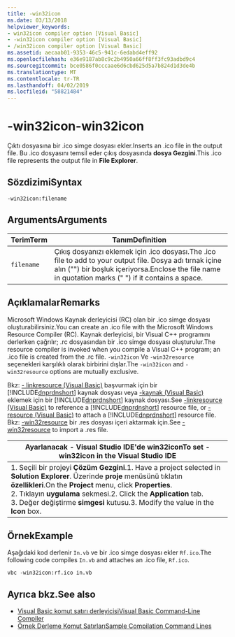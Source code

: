 ```yaml
---
title: -win32icon
ms.date: 03/13/2018
helpviewer_keywords:
- win32icon compiler option [Visual Basic]
- -win32icon compiler option [Visual Basic]
- /win32icon compiler option [Visual Basic]
ms.assetid: aecaab01-9353-46c5-941c-6edabd4eff92
ms.openlocfilehash: e36e9187ab8c9c2b4950a66ff8ff3fc93adbd9c4
ms.sourcegitcommit: bce0586f0cccaae6d6cbd625d5a7b824d1d3de4b
ms.translationtype: MT
ms.contentlocale: tr-TR
ms.lasthandoff: 04/02/2019
ms.locfileid: "58821484"
---
```

# <a name="-win32icon"></a><span data-ttu-id="fab59-102">-win32icon</span><span class="sxs-lookup"><span data-stu-id="fab59-102">-win32icon</span></span>
<span data-ttu-id="fab59-103">Çıktı dosyasına bir .ico simge dosyası ekler.</span><span class="sxs-lookup"><span data-stu-id="fab59-103">Inserts an .ico file in the output file.</span></span> <span data-ttu-id="fab59-104">Bu .ico dosyasını temsil eder çıkış dosyasında **dosya Gezgini**.</span><span class="sxs-lookup"><span data-stu-id="fab59-104">This .ico file represents the output file in **File Explorer**.</span></span>  
  
## <a name="syntax"></a><span data-ttu-id="fab59-105">Sözdizimi</span><span class="sxs-lookup"><span data-stu-id="fab59-105">Syntax</span></span>  
  
```  
-win32icon:filename  
```  
  
## <a name="arguments"></a><span data-ttu-id="fab59-106">Arguments</span><span class="sxs-lookup"><span data-stu-id="fab59-106">Arguments</span></span>  
  
|<span data-ttu-id="fab59-107">Terim</span><span class="sxs-lookup"><span data-stu-id="fab59-107">Term</span></span>|<span data-ttu-id="fab59-108">Tanım</span><span class="sxs-lookup"><span data-stu-id="fab59-108">Definition</span></span>|  
|---|---|  
|`filename`|<span data-ttu-id="fab59-109">Çıkış dosyanızı eklemek için .ico dosyası.</span><span class="sxs-lookup"><span data-stu-id="fab59-109">The .ico file to add to your output file.</span></span> <span data-ttu-id="fab59-110">Dosya adı tırnak içine alın ("") bir boşluk içeriyorsa.</span><span class="sxs-lookup"><span data-stu-id="fab59-110">Enclose the file name in quotation marks (" ") if it contains a space.</span></span>|  
  
## <a name="remarks"></a><span data-ttu-id="fab59-111">Açıklamalar</span><span class="sxs-lookup"><span data-stu-id="fab59-111">Remarks</span></span>  
 <span data-ttu-id="fab59-112">Microsoft Windows Kaynak derleyicisi (RC) olan bir .ico simge dosyası oluşturabilirsiniz.</span><span class="sxs-lookup"><span data-stu-id="fab59-112">You can create an .ico file with the Microsoft Windows Resource Compiler (RC).</span></span> <span data-ttu-id="fab59-113">Kaynak derleyicisi, bir Visual C++ programını derlerken çağrılır; .rc dosyasından bir .ico simge dosyası oluşturulur.</span><span class="sxs-lookup"><span data-stu-id="fab59-113">The resource compiler is invoked when you compile a Visual C++ program; an .ico file is created from the .rc file.</span></span> <span data-ttu-id="fab59-114">`-win32icon` Ve `-win32resource` seçenekleri karşılıklı olarak birbirini dışlar.</span><span class="sxs-lookup"><span data-stu-id="fab59-114">The `-win32icon` and `-win32resource` options are mutually exclusive.</span></span>  
  
 <span data-ttu-id="fab59-115">Bkz: [- linkresource (Visual Basic)](../../../visual-basic/reference/command-line-compiler/linkresource.md) başvurmak için bir [!INCLUDE[dnprdnshort](~/includes/dnprdnshort-md.md)] kaynak dosyası veya [-kaynak (Visual Basic)](../../../visual-basic/reference/command-line-compiler/resource.md) eklemek için bir [!INCLUDE[dnprdnshort](~/includes/dnprdnshort-md.md)] kaynak dosyası.</span><span class="sxs-lookup"><span data-stu-id="fab59-115">See [-linkresource (Visual Basic)](../../../visual-basic/reference/command-line-compiler/linkresource.md) to reference a [!INCLUDE[dnprdnshort](~/includes/dnprdnshort-md.md)] resource file, or [-resource (Visual Basic)](../../../visual-basic/reference/command-line-compiler/resource.md) to attach a [!INCLUDE[dnprdnshort](~/includes/dnprdnshort-md.md)] resource file.</span></span> <span data-ttu-id="fab59-116">Bkz: [-win32resource](../../../visual-basic/reference/command-line-compiler/win32resource.md) bir .res dosyası içeri aktarmak için.</span><span class="sxs-lookup"><span data-stu-id="fab59-116">See [-win32resource](../../../visual-basic/reference/command-line-compiler/win32resource.md) to import a .res file.</span></span>  
  
|<span data-ttu-id="fab59-117">Ayarlanacak - Visual Studio IDE'de win32icon</span><span class="sxs-lookup"><span data-stu-id="fab59-117">To set -win32icon in the Visual Studio IDE</span></span>|  
|---|  
|<span data-ttu-id="fab59-118">1.  Seçili bir projeyi **Çözüm Gezgini**.</span><span class="sxs-lookup"><span data-stu-id="fab59-118">1.  Have a project selected in **Solution Explorer**.</span></span> <span data-ttu-id="fab59-119">Üzerinde **proje** menüsünü tıklatın **özellikleri**.</span><span class="sxs-lookup"><span data-stu-id="fab59-119">On the **Project** menu, click **Properties**.</span></span> <br /><span data-ttu-id="fab59-120">2.  Tıklayın **uygulama** sekmesi.</span><span class="sxs-lookup"><span data-stu-id="fab59-120">2.  Click the **Application** tab.</span></span><br /><span data-ttu-id="fab59-121">3.  Değer değiştirme **simgesi** kutusu.</span><span class="sxs-lookup"><span data-stu-id="fab59-121">3.  Modify the value in the **Icon** box.</span></span>|  
  
## <a name="example"></a><span data-ttu-id="fab59-122">Örnek</span><span class="sxs-lookup"><span data-stu-id="fab59-122">Example</span></span>  
 <span data-ttu-id="fab59-123">Aşağıdaki kod derlenir `In.vb` ve bir .ico simge dosyası ekler `Rf.ico`.</span><span class="sxs-lookup"><span data-stu-id="fab59-123">The following code compiles `In.vb` and attaches an .ico file, `Rf.ico`.</span></span>  
  
```console
vbc -win32icon:rf.ico in.vb  
```  
  
## <a name="see-also"></a><span data-ttu-id="fab59-124">Ayrıca bkz.</span><span class="sxs-lookup"><span data-stu-id="fab59-124">See also</span></span>

- [<span data-ttu-id="fab59-125">Visual Basic komut satırı derleyicisi</span><span class="sxs-lookup"><span data-stu-id="fab59-125">Visual Basic Command-Line Compiler</span></span>](../../../visual-basic/reference/command-line-compiler/index.md)
- [<span data-ttu-id="fab59-126">Örnek Derleme Komut Satırları</span><span class="sxs-lookup"><span data-stu-id="fab59-126">Sample Compilation Command Lines</span></span>](../../../visual-basic/reference/command-line-compiler/sample-compilation-command-lines.md)
